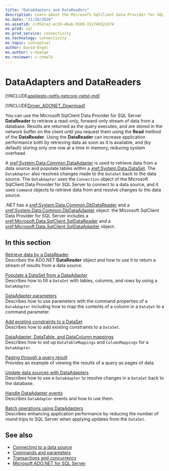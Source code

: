 ```yaml
---
title: "DataAdapters and DataReaders"
description: Learn about the Microsoft SqlClient Data Provider for SQL Server DataReader, which retrieves data from a database, and DataAdapter, which retrieves data from a data source and populates a DataSet.
ms.date: "11/30/2020"
ms.assetid: cc952ca2-ec19-46ab-9189-15174b52cb74
ms.prod: sql
ms.prod_service: connectivity
ms.technology: connectivity
ms.topic: conceptual
author: David-Engel
ms.author: v-daenge
ms.reviewer: v-chmalh
---
```

# DataAdapters and DataReaders

[!INCLUDE[appliesto-netfx-netcore-netst-md](../../includes/appliesto-netfx-netcore-netst-md.md)]

[!INCLUDE[Driver_ADONET_Download](../../includes/driver_adonet_download.md)]

You can use the Microsoft SqlClient Data Provider for SQL Server **DataReader** to retrieve a read-only, forward-only stream of data from a database. Results are returned as the query executes, and are stored in the network buffer on the client until you request them using the **Read** method of the **DataReader**. Using the **DataReader** can increase application performance both by retrieving data as soon as it is available, and (by default) storing only one row at a time in memory, reducing system overhead.

A <xref:System.Data.Common.DataAdapter> is used to retrieve data from a data source and populate tables within a <xref:System.Data.DataSet>. The `DataAdapter` also resolves changes made to the `DataSet` back to the data source. The `DataAdapter` uses the `Connection` object of the Microsoft SqlClient Data Provider for SQL Server to connect to a data source, and it uses `Command` objects to retrieve data from and resolve changes to the data source.

.NET has a <xref:System.Data.Common.DbDataReader> and a <xref:System.Data.Common.DbDataAdapter> object: the Microsoft SqlClient Data Provider for SQL Server includes a <xref:Microsoft.Data.SqlClient.SqlDataReader> and a <xref:Microsoft.Data.SqlClient.SqlDataAdapter> object.

## In this section

[Retrieve data by a DataReader](retrieve-data-by-datareader.md)  
Describes the ADO.NET **DataReader** object and how to use it to return a stream of results from a data source.

[Populate a DataSet from a DataAdapter](populate-dataset-from-dataadapter.md)  
Describes how to fill a `DataSet` with tables, columns, and rows by using a `DataAdapter`.

[DataAdapter parameters](dataadapter-parameters.md)  
Describes how to use parameters with the command properties of a `DataAdapter` including how to map the contents of a column in a `DataSet` to a command parameter.

[Add existing constraints to a DataSet](add-existing-constraints-to-dataset.md)  
Describes how to add existing constraints to a `DataSet`.

[DataAdapter, DataTable, and DataColumn mappings](dataadapter-datatable-datacolumn-mappings.md)  
Describes how to set up `DataTableMappings` and `ColumnMappings` for a `DataAdapter`.

[Paging through a query result](paging-through-query-result.md)  
Provides an example of viewing the results of a query as pages of data.

[Update data sources with DataAdapters](update-data-sources-with-dataadapters.md)  
Describes how to use a `DataAdapter` to resolve changes in a `DataSet` back to the database.

[Handle DataAdapter events](handle-dataadapter-events.md)  
Describes `DataAdapter` events and how to use them.

[Batch operations using DataAdapters](batch-operations-using-dataadapters.md)  
Describes enhancing application performance by reducing the number of round trips to SQL Server when applying updates from the `DataSet`.

## See also

- [Connecting to a data source](connecting-to-data-source.md)
- [Commands and parameters](commands-parameters.md)
- [Transactions and concurrency](transactions-and-concurrency.md)
- [Microsoft ADO.NET for SQL Server](microsoft-ado-net-sql-server.md)
